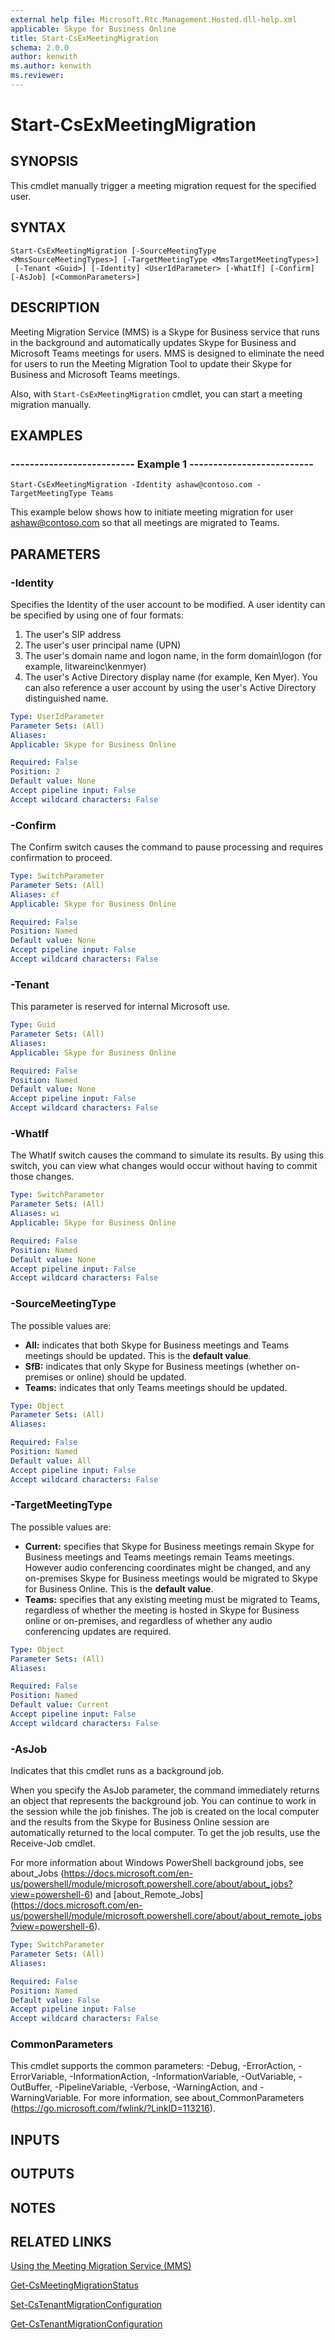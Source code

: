 ```yaml
---
external help file: Microsoft.Rtc.Management.Hosted.dll-help.xml 
applicable: Skype for Business Online
title: Start-CsExMeetingMigration
schema: 2.0.0
author: kenwith
ms.author: kenwith
ms.reviewer:
---
```


# Start-CsExMeetingMigration

## SYNOPSIS
This cmdlet manually trigger a meeting migration request for the specified user.

## SYNTAX

```
Start-CsExMeetingMigration [-SourceMeetingType <MmsSourceMeetingTypes>] [-TargetMeetingType <MmsTargetMeetingTypes>]
 [-Tenant <Guid>] [-Identity] <UserIdParameter> [-WhatIf] [-Confirm] [-AsJob] [<CommonParameters>]
```

## DESCRIPTION
Meeting Migration Service (MMS) is a Skype for Business service that runs in the background and automatically updates Skype for Business and Microsoft Teams meetings for users.
MMS is designed to eliminate the need for users to run the Meeting Migration Tool to update their Skype for Business and Microsoft Teams meetings.

Also, with `Start-CsExMeetingMigration` cmdlet, you can start a meeting migration manually.

## EXAMPLES

### -------------------------- Example 1 --------------------------
```
Start-CsExMeetingMigration -Identity ashaw@contoso.com -TargetMeetingType Teams
```

This example below shows how to initiate meeting migration for user ashaw@contoso.com so that all meetings are migrated to Teams.


## PARAMETERS

### -Identity
Specifies the Identity of the user account to be modified. A user identity can be specified by using one of four formats: 
1. The user's SIP address 
2. The user's user principal name (UPN)
3. The user's domain name and logon name, in the form domain\logon (for example, litwareinc\kenmyer)
4. The user's Active Directory display name (for example, Ken Myer). You can also reference a user account by using the user's Active Directory distinguished name.

```yaml
Type: UserIdParameter
Parameter Sets: (All)
Aliases: 
Applicable: Skype for Business Online

Required: False
Position: 2
Default value: None
Accept pipeline input: False
Accept wildcard characters: False
```

### -Confirm
The Confirm switch causes the command to pause processing and requires confirmation to proceed.

```yaml
Type: SwitchParameter
Parameter Sets: (All)
Aliases: cf
Applicable: Skype for Business Online

Required: False
Position: Named
Default value: None
Accept pipeline input: False
Accept wildcard characters: False
```

### -Tenant
This parameter is reserved for internal Microsoft use.

```yaml
Type: Guid
Parameter Sets: (All)
Aliases: 
Applicable: Skype for Business Online

Required: False
Position: Named
Default value: None
Accept pipeline input: False
Accept wildcard characters: False
```

### -WhatIf
The WhatIf switch causes the command to simulate its results. By using this switch, you can view what changes would occur without having to commit those changes.

```yaml
Type: SwitchParameter
Parameter Sets: (All)
Aliases: wi
Applicable: Skype for Business Online

Required: False
Position: Named
Default value: None
Accept pipeline input: False
Accept wildcard characters: False
```

### -SourceMeetingType
The possible values are:
* **All:** indicates that both Skype for Business meetings and Teams meetings should be updated. This is the **default value**.
* **SfB:** indicates that only Skype for Business meetings (whether on-premises or online) should be updated.
* **Teams:** indicates that only Teams meetings should be updated.

```yaml
Type: Object
Parameter Sets: (All)
Aliases:

Required: False
Position: Named
Default value: All
Accept pipeline input: False
Accept wildcard characters: False
```

### -TargetMeetingType
The possible values are:
* **Current:** specifies that Skype for Business meetings remain Skype for Business meetings and Teams meetings remain Teams meetings. However audio conferencing coordinates might be changed, and any on-premises Skype for Business meetings would be migrated to Skype for Business Online. This is the **default value**.
* **Teams:** specifies that any existing meeting must be migrated to Teams, regardless of whether the meeting is hosted in Skype for Business online or on-premises, and regardless of whether any audio conferencing updates are required.

```yaml
Type: Object
Parameter Sets: (All)
Aliases:

Required: False
Position: Named
Default value: Current
Accept pipeline input: False
Accept wildcard characters: False
```

### -AsJob
Indicates that this cmdlet runs as a background job.

When you specify the AsJob parameter, the command immediately returns an object that represents the background job.
You can continue to work in the session while the job finishes.
The job is created on the local computer and the results from the Skype for Business Online session are automatically returned to the local computer.
To get the job results, use the Receive-Job cmdlet.

For more information about Windows PowerShell background jobs, see about_Jobs (https://docs.microsoft.com/en-us/powershell/module/microsoft.powershell.core/about/about_jobs?view=powershell-6) and \[about_Remote_Jobs\](https://docs.microsoft.com/en-us/powershell/module/microsoft.powershell.core/about/about_remote_jobs?view=powershell-6).

```yaml
Type: SwitchParameter
Parameter Sets: (All)
Aliases:

Required: False
Position: Named
Default value: False
Accept pipeline input: False
Accept wildcard characters: False
```

### CommonParameters
This cmdlet supports the common parameters: -Debug, -ErrorAction, -ErrorVariable, -InformationAction, -InformationVariable, -OutVariable, -OutBuffer, -PipelineVariable, -Verbose, -WarningAction, and -WarningVariable. For more information, see about_CommonParameters (https://go.microsoft.com/fwlink/?LinkID=113216).

## INPUTS

## OUTPUTS

## NOTES

## RELATED LINKS
[Using the Meeting Migration Service (MMS)](https://docs.microsoft.com/SkypeForBusiness/audio-conferencing-in-office-365/setting-up-the-meeting-migration-service-mms)

[Get-CsMeetingMigrationStatus](https://docs.microsoft.com/powershell/module/skype/get-csmeetingmigrationstatus)

[Set-CsTenantMigrationConfiguration](https://docs.microsoft.com/powershell/module/skype/set-cstenantmigrationconfiguration)

[Get-CsTenantMigrationConfiguration](https://docs.microsoft.com/powershell/module/skype/get-cstenantmigrationconfiguration)



